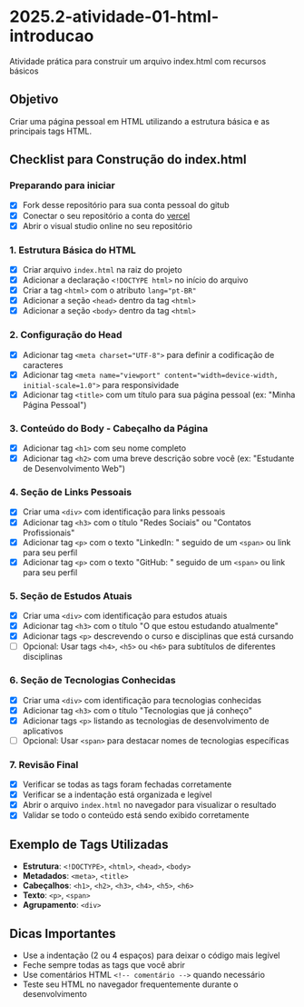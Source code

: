 # 2025.2-atividade-01-html-introducao

Atividade prática para construir um arquivo index.html com recursos básicos

## Objetivo
Criar uma página pessoal em HTML utilizando a estrutura básica e as principais tags HTML.

## Checklist para Construção do index.html

### Preparando para iniciar
- [X] Fork desse repositório para sua conta pessoal do gitub
- [X] Conectar o seu repositório a conta do [vercel](https://vercel.com)
- [X] Abrir o visual studio online no seu repositório

### 1. Estrutura Básica do HTML
- [X] Criar arquivo `index.html` na raiz do projeto
- [X] Adicionar a declaração `<!DOCTYPE html>` no início do arquivo
- [X] Criar a tag `<html>` com o atributo `lang="pt-BR"`
- [X] Adicionar a seção `<head>` dentro da tag `<html>`
- [X] Adicionar a seção `<body>` dentro da tag `<html>`

### 2. Configuração do Head
- [X] Adicionar tag `<meta charset="UTF-8">` para definir a codificação de caracteres
- [X] Adicionar tag `<meta name="viewport" content="width=device-width, initial-scale=1.0">` para responsividade
- [X] Adicionar tag `<title>` com um título para sua página pessoal (ex: "Minha Página Pessoal")

### 3. Conteúdo do Body - Cabeçalho da Página
- [X] Adicionar tag `<h1>` com seu nome completo
- [X] Adicionar tag `<h2>` com uma breve descrição sobre você (ex: "Estudante de Desenvolvimento Web")

### 4. Seção de Links Pessoais
- [X] Criar uma `<div>` com identificação para links pessoais
- [X] Adicionar tag `<h3>` com o título "Redes Sociais" ou "Contatos Profissionais"
- [X] Adicionar tag `<p>` com o texto "LinkedIn: " seguido de um `<span>` ou link para seu perfil
- [X] Adicionar tag `<p>` com o texto "GitHub: " seguido de um `<span>` ou link para seu perfil

### 5. Seção de Estudos Atuais
- [X] Criar uma `<div>` com identificação para estudos atuais
- [X] Adicionar tag `<h3>` com o título "O que estou estudando atualmente"
- [X] Adicionar tags `<p>` descrevendo o curso e disciplinas que está cursando
- [ ] Opcional: Usar tags `<h4>`, `<h5>` ou `<h6>` para subtítulos de diferentes disciplinas

### 6. Seção de Tecnologias Conhecidas
- [X] Criar uma `<div>` com identificação para tecnologias conhecidas
- [X] Adicionar tag `<h3>` com o título "Tecnologias que já conheço"
- [X] Adicionar tags `<p>` listando as tecnologias de desenvolvimento de aplicativos
- [ ] Opcional: Usar `<span>` para destacar nomes de tecnologias específicas

### 7. Revisão Final
- [X] Verificar se todas as tags foram fechadas corretamente
- [X] Verificar se a indentação está organizada e legível
- [X] Abrir o arquivo `index.html` no navegador para visualizar o resultado
- [X] Validar se todo o conteúdo está sendo exibido corretamente

## Exemplo de Tags Utilizadas
- **Estrutura**: `<!DOCTYPE>`, `<html>`, `<head>`, `<body>`
- **Metadados**: `<meta>`, `<title>`
- **Cabeçalhos**: `<h1>`, `<h2>`, `<h3>`, `<h4>`, `<h5>`, `<h6>`
- **Texto**: `<p>`, `<span>`
- **Agrupamento**: `<div>`

## Dicas Importantes
- Use a indentação (2 ou 4 espaços) para deixar o código mais legível
- Feche sempre todas as tags que você abrir
- Use comentários HTML `<!-- comentário -->` quando necessário
- Teste seu HTML no navegador frequentemente durante o desenvolvimento
